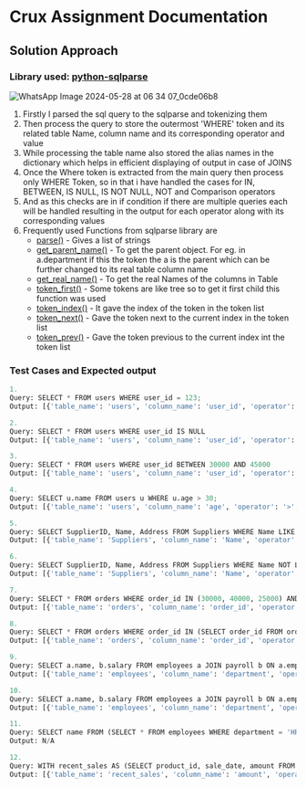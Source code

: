 # Crux Assignment Documentation

## Solution Approach

### Library used: [python-sqlparse](https://sqlparse.readthedocs.io/en/latest/index.html)

![WhatsApp Image 2024-05-28 at 06 34 07_0cde06b8](https://github.com/Pratik-A-N/crux-assignment/assets/91190547/e71012aa-b713-4434-8d52-85fd0bfa8bd2)

1. Firstly I parsed the sql query to the sqlparse and tokenizing them
2. Then process the query to store the outermost 'WHERE' token and its related table Name, column name and its corresponding operator and value
3. While processing the table name also stored the alias names in the dictionary which helps in efficient displaying of output in case of JOINS
4. Once the Where token is extracted from the main query then process only WHERE Token, so in that i have handled the cases for IN, BETWEEN, IS NULL, IS NOT NULL, NOT and Comparison operators
5. And as this checks are in if condition if there are multiple queries each will be handled resulting in the output for each operator along with its corresponding values
6. Frequently used Functions from sqlparse library are
   -  [parse()](https://sqlparse.readthedocs.io/en/latest/api.html#sqlparse.parse) - Gives a list of strings 
   -  [get_parent_name()](https://sqlparse.readthedocs.io/en/latest/analyzing.html) - To get the parent object. For eg. in a.department if this the token the a is the parent which can be further changed to its real table column name
   -  [get_real_name()](https://sqlparse.readthedocs.io/en/latest/analyzing.html) - To get the real Names of the columns in Table
   -  [token_first()](https://sqlparse.readthedocs.io/en/latest/analyzing.html) - Some tokens are like tree so to get it first child this function was used
   -  [token_index()](https://sqlparse.readthedocs.io/en/latest/analyzing.html) - It gave the index of the token in the token list 
   -  [token_next()](https://sqlparse.readthedocs.io/en/latest/analyzing.html) - Gave the token next to the current index in the token list
   -  [token_prev()](https://sqlparse.readthedocs.io/en/latest/analyzing.html) - Gave the token previous to the current index int the token list

### Test Cases and Expected output

```python
1. 
Query: SELECT * FROM users WHERE user_id = 123;
Output: [{'table_name': 'users', 'column_name': 'user_id', 'operator': '=', 'value': 123}]

2.
Query: SELECT * FROM users WHERE user_id IS NULL
Output: [{'table_name': 'users', 'column_name': 'user_id', 'operator': 'IS ', 'value': 'NULL'}]

3.
Query: SELECT * FROM users WHERE user_id BETWEEN 30000 AND 45000
Output: [{'table_name': 'users', 'column_name': 'user_id', 'operator': 'BETWEEN', 'value': [30000, 45000]}]

4.
Query: SELECT u.name FROM users u WHERE u.age > 30;
Output: [{'table_name': 'users', 'column_name': 'age', 'operator': '>', 'value': 30}]

5.
Query: SELECT SupplierID, Name, Address FROM Suppliers WHERE Name LIKE '_ango%'
Output: [{'table_name': 'Suppliers', 'column_name': 'Name', 'operator': 'LIKE', 'value': '_ango%'}]

6.
Query: SELECT SupplierID, Name, Address FROM Suppliers WHERE Name NOT LIKE '_ango%'
Output: [{'table_name': 'Suppliers', 'column_name': 'Name', 'operator': 'NOT LIKE', 'value': '_ango%'}]

7.
Query: SELECT * FROM orders WHERE order_id IN (30000, 40000, 25000) AND status = 'Shipped';
Output: [{'table_name': 'orders', 'column_name': 'order_id', 'operator': 'IN', 'value': [30000, 40000, 25000]}, {'table_name': 'orders', 'column_name': 'status', 'operator': '=', 'value': 'Shipped'}]

8.
Query: SELECT * FROM orders WHERE order_id IN (SELECT order_id FROM order_details WHERE quantity > 10) AND status = 'Shipped';
Output: [{'table_name': 'orders', 'column_name': 'order_id', 'operator': 'IN', 'value': 'Sub Query'}, {'table_name': 'orders', 'column_name': 'status', 'operator': '=', 'value': 'Shipped'}]

9.
Query: SELECT a.name, b.salary FROM employees a JOIN payroll b ON a.emp_id = b.emp_id WHERE a.department IN (30000, 40000, 25000) AND b.salary > 50000;
Output: [{'table_name': 'employees', 'column_name': 'department', 'operator': 'IN', 'value': [30000, 40000, 25000]}, {'table_name': 'payroll', 'column_name': 'salary', 'operator': '>', 'value': 50000}]

10.
Query: SELECT a.name, b.salary FROM employees a JOIN payroll b ON a.emp_id = b.emp_id WHERE a.department = 'Sales' AND b.salary > 50000;
Output: [{'table_name': 'employees', 'column_name': 'department', 'operator': '=', 'value': 'Sales'}, {'table_name': 'payroll', 'column_name': 'salary', 'operator': '>', 'value': 50000}]

11.
Query: SELECT name FROM (SELECT * FROM employees WHERE department = 'HR') AS dept_hr;
Output: N/A

12.
Query: WITH recent_sales AS (SELECT product_id, sale_date, amount FROM sales WHERE sale_date > '2023-01-01') SELECT * FROM recent_sales WHERE amount >= 1000;
Output: [{'table_name': 'recent_sales', 'column_name': 'amount', 'operator': '>=', 'value': 1000}]

```
